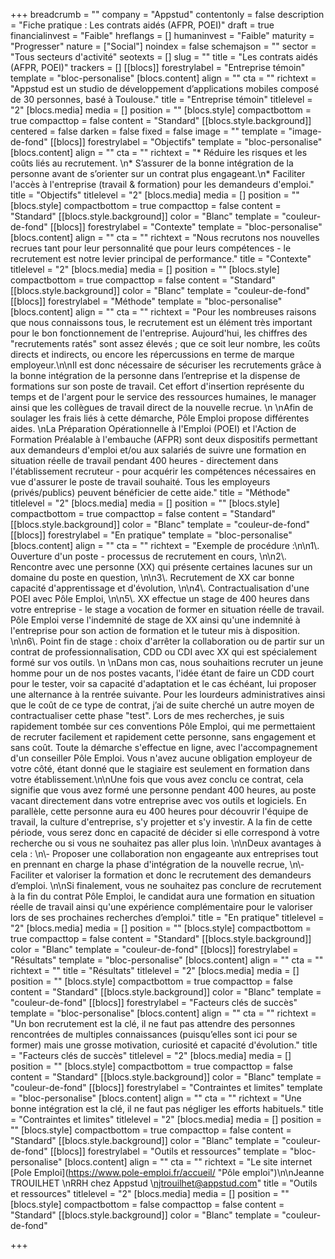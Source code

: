 +++
breadcrumb = ""
company = "Appstud"
contentonly = false
description = "Fiche pratique : Les contrats aidés (AFPR, POEI)"
draft = true
financialinvest = "Faible"
hreflangs = []
humaninvest = "Faible"
maturity = "Progresser"
nature = ["Social"]
noindex = false
schemajson = ""
sector = "Tous secteurs d'activité"
seotexts = []
slug = ""
title = "Les contrats aidés (AFPR, POEI)"
trackers = []
[[blocs]]
forestrylabel = "Entreprise témoin"
template = "bloc-personalise"
[blocs.content]
align = ""
cta = ""
richtext = "Appstud est un studio de développement d’applications mobiles composé de 30 personnes, basé à Toulouse."
title = "Entreprise témoin"
titlelevel = "2"
[blocs.media]
media = []
position = ""
[blocs.style]
compactbottom = true
compacttop = false
content = "Standard"
[[blocs.style.background]]
centered = false
darken = false
fixed = false
image = ""
template = "image-de-fond"
[[blocs]]
forestrylabel = "Objectifs"
template = "bloc-personalise"
[blocs.content]
align = ""
cta = ""
richtext = "* Réduire les risques et les coûts liés au recrutement. \n* S’assurer de la bonne intégration de la personne avant de s’orienter sur un contrat plus engageant.\n* Faciliter l'accès à l'entreprise (travail & formation) pour les demandeurs d'emploi."
title = "Objectifs"
titlelevel = "2"
[blocs.media]
media = []
position = ""
[blocs.style]
compactbottom = true
compacttop = false
content = "Standard"
[[blocs.style.background]]
color = "Blanc"
template = "couleur-de-fond"
[[blocs]]
forestrylabel = "Contexte"
template = "bloc-personalise"
[blocs.content]
align = ""
cta = ""
richtext = "Nous recrutons nos nouvelles recrues tant pour leur personnalité que pour leurs compétences - le recrutement est notre levier principal de performance."
title = "Contexte"
titlelevel = "2"
[blocs.media]
media = []
position = ""
[blocs.style]
compactbottom = true
compacttop = false
content = "Standard"
[[blocs.style.background]]
color = "Blanc"
template = "couleur-de-fond"
[[blocs]]
forestrylabel = "Méthode"
template = "bloc-personalise"
[blocs.content]
align = ""
cta = ""
richtext = "Pour les nombreuses raisons que nous connaissons tous, le recrutement est un élément très important pour le bon fonctionnement de l'entreprise. Aujourd'hui, les chiffres des \"recrutements ratés\" sont assez élevés ; que ce soit leur nombre, les coûts directs et indirects, ou encore les répercussions en terme de marque employeur.\n\nIl est donc nécessaire de sécuriser les recrutements grâce à la bonne intégration de la personne dans l’entreprise et la dispense de formations sur son poste de travail. Cet effort d'insertion représente du temps et de l'argent pour le service des ressources humaines, le manager ainsi que les collègues de travail direct de la nouvelle recrue.  \n  \nAfin de soulager les frais liés à cette démarche, Pôle Emploi propose différentes aides.  \nLa Préparation Opérationnelle à l'Emploi (POEI) et l'Action de Formation Préalable à l'embauche (AFPR) sont deux dispositifs permettant aux demandeurs d'emploi et/ou aux salariés de suivre une formation en situation réelle de travail pendant 400 heures - directement dans l'établissement recruteur - pour acquérir les compétences nécessaires en vue d'assurer le poste de travail souhaité. Tous les employeurs (privés/publics) peuvent bénéficier de cette aide."
title = "Méthode"
titlelevel = "2"
[blocs.media]
media = []
position = ""
[blocs.style]
compactbottom = true
compacttop = false
content = "Standard"
[[blocs.style.background]]
color = "Blanc"
template = "couleur-de-fond"
[[blocs]]
forestrylabel = "En pratique"
template = "bloc-personalise"
[blocs.content]
align = ""
cta = ""
richtext = "Exemple de procédure :\n\n1\\. Ouverture d'un poste - processus de recrutement en cours, \n\n2\\. Rencontre avec une personne (XX) qui présente certaines lacunes sur un domaine du poste en question, \n\n3\\. Recrutement de XX car bonne capacité d'apprentissage et d'évolution, \n\n4\\. Contractualisation d'une POEI avec Pôle Emploi, \n\n5\\. XX effectue un stage de 400 heures dans votre entreprise - le stage a vocation de former en situation réelle de travail. Pôle Emploi verse l'indemnité de stage de XX ainsi qu'une indemnité à l'entreprise pour son action de formation et le tuteur mis à disposition. \n\n6\\. Point fin de stage : choix d'arrêter la collaboration ou de partir sur un contrat de professionnalisation, CDD ou CDI avec XX qui est spécialement formé sur vos outils.   \n  \nDans mon cas, nous souhaitions recruter un jeune homme pour un de nos postes vacants, l'idée étant de faire un CDD court pour le tester, voir sa capacité d'adaptation et le cas échéant, lui proposer une alternance à la rentrée suivante. Pour les lourdeurs administratives ainsi que le coût de ce type de contrat, j’ai de suite cherché un autre moyen de contractualiser cette phase \"test\". Lors de mes recherches, je suis rapidement tombée sur ces conventions Pôle Emploi, qui me permettaient de recruter facilement et rapidement cette personne, sans engagement et sans coût. Toute la démarche s'effectue en ligne, avec l'accompagnement d'un conseiller Pôle Emploi. Vous n'avez aucune obligation employeur de votre côté, étant donné que le stagiaire est seulement en formation dans votre établissement.\n\nUne fois que vous avez conclu ce contrat, cela signifie que vous avez formé une personne pendant 400 heures, au poste vacant directement dans votre entreprise avec vos outils et logiciels. En parallèle, cette personne aura eu 400 heures pour découvrir l'équipe de travail, la culture d'entreprise, s'y projetter et s'y investir. A la fin de cette période, vous serez donc en capacité de décider si elle correspond à votre recherche ou si vous ne souhaitez pas aller plus loin. \n\nDeux avantages à cela :   \n\\- Proposer une collaboration non engageante aux entreprises tout en prennant en charge la phase d'intégration de la nouvelle recrue,   \n\\- Faciliter et valoriser la formation et donc le recrutement des demandeurs d’emploi. \n\nSi finalement, vous ne souhaitez pas conclure de recrutement à la fin du contrat Pôle Emploi, le candidat aura une formation en situation réelle de travail ainsi qu'une expérience complémentaire pour le valoriser lors de ses prochaines recherches d’emploi."
title = "En pratique"
titlelevel = "2"
[blocs.media]
media = []
position = ""
[blocs.style]
compactbottom = true
compacttop = false
content = "Standard"
[[blocs.style.background]]
color = "Blanc"
template = "couleur-de-fond"
[[blocs]]
forestrylabel = "Résultats"
template = "bloc-personalise"
[blocs.content]
align = ""
cta = ""
richtext = ""
title = "Résultats"
titlelevel = "2"
[blocs.media]
media = []
position = ""
[blocs.style]
compactbottom = true
compacttop = false
content = "Standard"
[[blocs.style.background]]
color = "Blanc"
template = "couleur-de-fond"
[[blocs]]
forestrylabel = "Facteurs clés de succès"
template = "bloc-personalise"
[blocs.content]
align = ""
cta = ""
richtext = "Un bon recrutement est la clé, il ne faut pas attendre des personnes rencontrées de multiples connaissances (puisqu’elles sont ici pour se former) mais une grosse motivation, curiosité et capacité d'évolution."
title = "Facteurs clés de succès"
titlelevel = "2"
[blocs.media]
media = []
position = ""
[blocs.style]
compactbottom = true
compacttop = false
content = "Standard"
[[blocs.style.background]]
color = "Blanc"
template = "couleur-de-fond"
[[blocs]]
forestrylabel = "Contraintes et limites"
template = "bloc-personalise"
[blocs.content]
align = ""
cta = ""
richtext = "Une bonne intégration est la clé, il ne faut pas négliger les efforts habituels."
title = "Contraintes et limites"
titlelevel = "2"
[blocs.media]
media = []
position = ""
[blocs.style]
compactbottom = true
compacttop = false
content = "Standard"
[[blocs.style.background]]
color = "Blanc"
template = "couleur-de-fond"
[[blocs]]
forestrylabel = "Outils et ressources"
template = "bloc-personalise"
[blocs.content]
align = ""
cta = ""
richtext = "Le site internet [Pole Emploi](https://www.pole-emploi.fr/accueil/ \"Pôle emploi\")\n\nJeanne TROUILHET  \nRRH chez Appstud  \njtrouilhet@appstud.com"
title = "Outils et ressources"
titlelevel = "2"
[blocs.media]
media = []
position = ""
[blocs.style]
compactbottom = false
compacttop = false
content = "Standard"
[[blocs.style.background]]
color = "Blanc"
template = "couleur-de-fond"

+++
